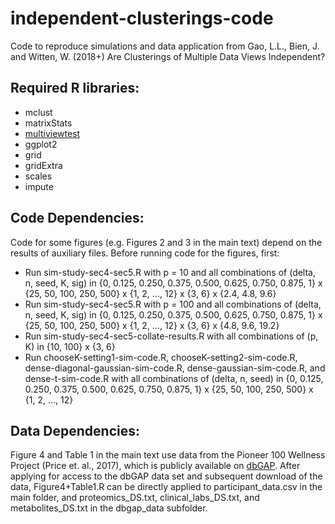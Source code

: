 # independent-clusterings-code
Code to reproduce simulations and data application from Gao, L.L., Bien, J. and Witten, W. (2018+) Are Clusterings of Multiple Data Views Independent?

## Required R libraries:
* mclust
* matrixStats
* [multiviewtest](https://github.com/lucylgao/multiviewtest)
* ggplot2
* grid
* gridExtra
* scales
* impute

## Code Dependencies: 
Code for some figures (e.g. Figures 2 and 3 in the main text) depend on the results of auxiliary files. Before running code for the figures, first: 
* Run sim-study-sec4-sec5.R with p = 10 and all combinations of (delta, n, seed, K, sig) in {0, 0.125, 0.250, 0.375, 0.500, 0.625, 0.750, 0.875, 1} x {25, 50, 100, 250, 500} x {1, 2, ..., 12} x {3, 6} x {2.4, 4.8, 9.6}
* Run sim-study-sec4-sec5.R with p = 100 and all combinations of (delta, n, seed, K, sig) in {0, 0.125, 0.250, 0.375, 0.500, 0.625, 0.750, 0.875, 1} x {25, 50, 100, 250, 500} x {1, 2, ..., 12} x {3, 6} x {4.8, 9.6, 19.2}
* Run sim-study-sec4-sec5-collate-results.R with all combinations of (p, K) in {10, 100} x {3, 6}
* Run chooseK-setting1-sim-code.R, chooseK-setting2-sim-code.R, dense-diagonal-gaussian-sim-code.R, dense-gaussian-sim-code.R, and dense-t-sim-code.R with all combinations of (delta, n, seed) in {0, 0.125, 0.250, 0.375, 0.500, 0.625, 0.750, 0.875, 1} x {25, 50, 100, 250, 500} x {1, 2, ..., 12}

## Data Dependencies:
Figure 4 and Table 1 in the main text use data from the Pioneer 100 Wellness Project (Price et. al., 2017), which is publicly available on [dbGAP](https://www.ncbi.nlm.nih.gov/projects/gap/cgi-bin/molecular.cgi?study_id=phs001363.v1.p1&phv=301385&phd=&pha=&pht=6518&phvf=&phdf=&phaf=&phtf=&dssp=1&consent=&temp=1). After applying for access to the dbGAP data set and subsequent download of the data, Figure4+Table1.R can be directly applied to participant_data.csv in the main folder, and proteomics_DS.txt, clinical_labs_DS.txt, and metabolites_DS.txt in the dbgap_data subfolder. 
